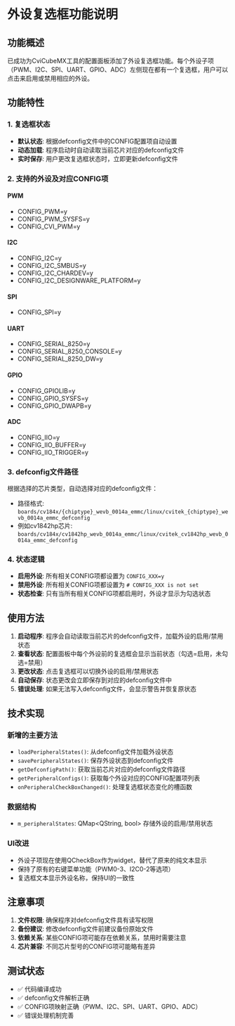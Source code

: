 # 外设复选框功能说明

## 功能概述
已成功为CviCubeMX工具的配置面板添加了外设复选框功能。每个外设子项（PWM、I2C、SPI、UART、GPIO、ADC）左侧现在都有一个复选框，用户可以点击来启用或禁用相应的外设。

## 功能特性

### 1. 复选框状态
- **默认状态**: 根据defconfig文件中的CONFIG配置项自动设置
- **动态加载**: 程序启动时自动读取当前芯片对应的defconfig文件
- **实时保存**: 用户更改复选框状态时，立即更新defconfig文件

### 2. 支持的外设及对应CONFIG项

#### PWM
- CONFIG_PWM=y
- CONFIG_PWM_SYSFS=y  
- CONFIG_CVI_PWM=y

#### I2C
- CONFIG_I2C=y
- CONFIG_I2C_SMBUS=y
- CONFIG_I2C_CHARDEV=y
- CONFIG_I2C_DESIGNWARE_PLATFORM=y

#### SPI
- CONFIG_SPI=y

#### UART
- CONFIG_SERIAL_8250=y
- CONFIG_SERIAL_8250_CONSOLE=y
- CONFIG_SERIAL_8250_DW=y

#### GPIO
- CONFIG_GPIOLIB=y
- CONFIG_GPIO_SYSFS=y
- CONFIG_GPIO_DWAPB=y

#### ADC
- CONFIG_IIO=y
- CONFIG_IIO_BUFFER=y
- CONFIG_IIO_TRIGGER=y

### 3. defconfig文件路径
根据选择的芯片类型，自动选择对应的defconfig文件：
- 路径格式: `boards/cv184x/{chiptype}_wevb_0014a_emmc/linux/cvitek_{chiptype}_wevb_0014a_emmc_defconfig`
- 例如cv1842hp芯片: `boards/cv184x/cv1842hp_wevb_0014a_emmc/linux/cvitek_cv1842hp_wevb_0014a_emmc_defconfig`

### 4. 状态逻辑
- **启用外设**: 所有相关CONFIG项都设置为 `CONFIG_XXX=y`
- **禁用外设**: 所有相关CONFIG项都设置为 `# CONFIG_XXX is not set`
- **状态检查**: 只有当所有相关CONFIG项都启用时，外设才显示为勾选状态

## 使用方法

1. **启动程序**: 程序会自动读取当前芯片的defconfig文件，加载外设的启用/禁用状态
2. **查看状态**: 配置面板中每个外设前的复选框会显示当前状态（勾选=启用，未勾选=禁用）
3. **更改状态**: 点击复选框可以切换外设的启用/禁用状态
4. **自动保存**: 状态更改会立即保存到对应的defconfig文件中
5. **错误处理**: 如果无法写入defconfig文件，会显示警告并恢复原状态

## 技术实现

### 新增的主要方法
- `loadPeripheralStates()`: 从defconfig文件加载外设状态
- `savePeripheralStates()`: 保存外设状态到defconfig文件
- `getDefconfigPath()`: 获取当前芯片对应的defconfig文件路径
- `getPeripheralConfigs()`: 获取每个外设对应的CONFIG配置项列表
- `onPeripheralCheckBoxChanged()`: 处理复选框状态变化的槽函数

### 数据结构
- `m_peripheralStates`: QMap<QString, bool> 存储外设的启用/禁用状态

### UI改进
- 外设子项现在使用QCheckBox作为widget，替代了原来的纯文本显示
- 保持了原有的右键菜单功能（PWM0-3、I2C0-2等选项）
- 复选框文本显示外设名称，保持UI的一致性

## 注意事项

1. **文件权限**: 确保程序对defconfig文件具有读写权限
2. **备份建议**: 修改defconfig文件前建议备份原始文件
3. **依赖关系**: 某些CONFIG项可能存在依赖关系，禁用时需要注意
4. **芯片兼容**: 不同芯片型号的CONFIG项可能略有差异

## 测试状态
- ✅ 代码编译成功
- ✅ defconfig文件解析正确
- ✅ CONFIG项映射正确（PWM、I2C、SPI、UART、GPIO、ADC）
- ✅ 错误处理机制完善
